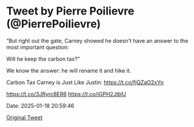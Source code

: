 # Tweet by Pierre Poilievre (@PierrePoilievre)

“But right out the gate, Carney showed he doesn’t have an answer to the most important question:

Will he keep the carbon tax?”

We know the answer: he will rename it and hike it. 

Carbon Tax Carney is Just Like Justin: https://t.co/fjQZaO2xYn

https://t.co/3JRyrc8ER6 https://t.co/iGPH2JtbfJ

Date: 2025-01-18 20:59:46

[Original Tweet](https://x.com/PierrePoilievre/status/1880721770103349401)
